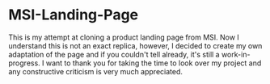 # MSI-Landing-Page
This is my attempt at cloning a product landing page from MSI.
Now I understand this is not an exact replica, however, I decided to create my own adaptation of the page and if you couldn't tell already, it's still a work-in-progress.
I want to thank you for taking the time to look over my project and any constructive criticism is very much appreciated. 
